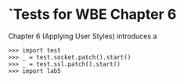 `Tests for WBE Chapter 6
=======================

Chapter 6 (Applying User Styles) introduces a 

    >>> import test
    >>> _ = test.socket.patch().start()
    >>> _ = test.ssl.patch().start()
    >>> import lab5
